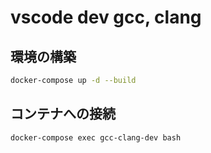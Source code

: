 # vscode dev gcc, clang

## 環境の構築

```bash
docker-compose up -d --build
```

## コンテナへの接続

```bash
docker-compose exec gcc-clang-dev bash
```
